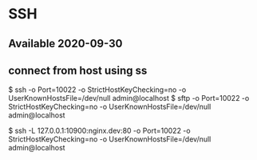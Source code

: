 
# SSH

## Available 2020-09-30

## connect from host using ss

$ ssh -o Port=10022 -o StrictHostKeyChecking=no -o UserKnownHostsFile=/dev/null admin@localhost
$ sftp  -o Port=10022 -o StrictHostKeyChecking=no -o UserKnownHostsFile=/dev/null admin@localhost

$ ssh -L 127.0.0.1:10900:nginx.dev:80 -o Port=10022 -o StrictHostKeyChecking=no -o UserKnownHostsFile=/dev/null admin@localhost
  